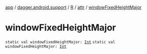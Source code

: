 [app](../../../index.md) / [dagger.android.support](../../index.md) / [R](../index.md) / [attr](index.md) / [windowFixedHeightMajor](./window-fixed-height-major.md)

# windowFixedHeightMajor

`static val windowFixedHeightMajor: `[`Int`](https://kotlinlang.org/api/latest/jvm/stdlib/kotlin/-int/index.html)
`static val windowFixedHeightMajor: `[`Int`](https://kotlinlang.org/api/latest/jvm/stdlib/kotlin/-int/index.html)